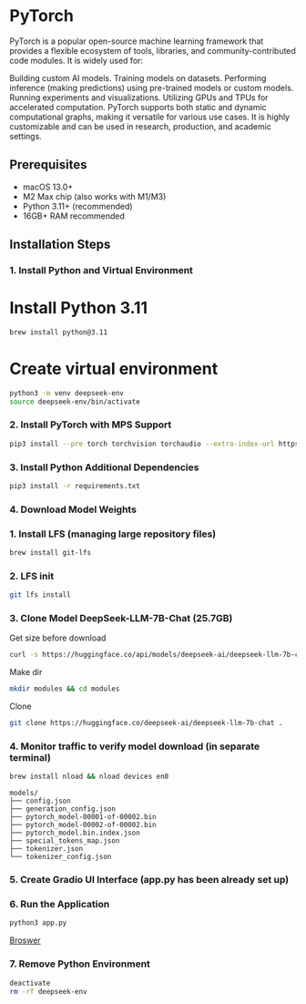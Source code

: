 # PyTorch
PyTorch is a popular open-source machine learning framework that provides a flexible ecosystem of tools, libraries, and community-contributed code modules. It is widely used for:

Building custom AI models.
Training models on datasets.
Performing inference (making predictions) using pre-trained models or custom models.
Running experiments and visualizations.
Utilizing GPUs and TPUs for accelerated computation.
PyTorch supports both static and dynamic computational graphs, making it versatile for various use cases. It is highly customizable and can be used in research, production, and academic settings.

## Prerequisites
- macOS 13.0+
- M2 Max chip (also works with M1/M3)
- Python 3.11+ (recommended)
- 16GB+ RAM recommended

## Installation Steps

### 1. Install Python and Virtual Environment

# Install Python 3.11
```bash
brew install python@3.11
```

# Create virtual environment
```bash
python3 -m venv deepseek-env
source deepseek-env/bin/activate
```

### 2. Install PyTorch with MPS Support
```bash
pip3 install --pre torch torchvision torchaudio --extra-index-url https://download.pytorch.org/whl/nightly/cpu
```

### 3. Install Python Additional Dependencies
```bash
pip3 install -r requirements.txt
```

### 4. Download Model Weights

### 1. Install LFS (managing large repository files)
```bash
brew install git-lfs
```

### 2. LFS init
```bash
git lfs install
```

### 3. Clone Model DeepSeek-LLM-7B-Chat (25.7GB)
Get size before download
```bash
curl -s https://huggingface.co/api/models/deepseek-ai/deepseek-llm-7b-chat | jq .usedStorage | xargs -I {} echo "scale=2; {} / (1024^3)" | bc
```

Make dir
```bash
mkdir modules && cd modules
```

Clone
```bash
git clone https://huggingface.co/deepseek-ai/deepseek-llm-7b-chat .
```

### 4. Monitor traffic to verify model download (in separate terminal)
```bash
brew install nload && nload devices en0
```

```
models/
├── config.json
├── generation_config.json
├── pytorch_model-00001-of-00002.bin
├── pytorch_model-00002-of-00002.bin
├── pytorch_model.bin.index.json
├── special_tokens_map.json
├── tokenizer.json
└── tokenizer_config.json
```

### 5. Create Gradio UI Interface (app.py has been already set up)

### 6. Run the Application
```bash
python3 app.py
```

[Broswer](http://localhost:7860)

### 7. Remove Python Environment
```bash
deactivate
rm -rf deepseek-env
```